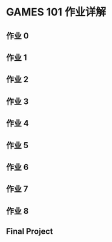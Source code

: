 # GAMES 101 作业详解

## 作业 0

## 作业 1

## 作业 2

## 作业 3

## 作业 4

## 作业 5

## 作业 6



## 作业 7

## 作业 8

## Final Project